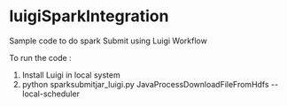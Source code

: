 # luigiSparkIntegration
Sample code to do spark Submit using Luigi Workflow

To run the code :
1. Install Luigi in local system
2. python sparksubmitjar_luigi.py JavaProcessDownloadFileFromHdfs --local-scheduler
